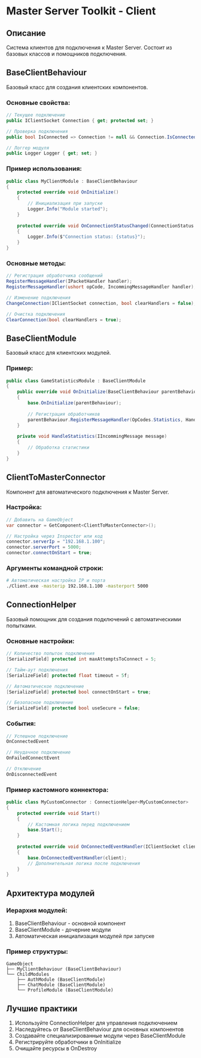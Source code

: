 # Master Server Toolkit - Client

## Описание
Система клиентов для подключения к Master Server. Состоит из базовых классов и помощников подключения.

## BaseClientBehaviour

Базовый класс для создания клиентских компонентов.

### Основные свойства:
```csharp
// Текущее подключение
public IClientSocket Connection { get; protected set; }

// Проверка подключения
public bool IsConnected => Connection != null && Connection.IsConnected;

// Логгер модуля
public Logger Logger { get; set; }
```

### Пример использования:
```csharp
public class MyClientModule : BaseClientBehaviour
{
    protected override void OnInitialize()
    {
        // Инициализация при запуске
        Logger.Info("Module started");
    }
    
    protected override void OnConnectionStatusChanged(ConnectionStatus status)
    {
        Logger.Info($"Connection status: {status}");
    }
}
```

### Основные методы:
```csharp
// Регистрация обработчика сообщений
RegisterMessageHandler(IPacketHandler handler);
RegisterMessageHandler(ushort opCode, IncommingMessageHandler handler);

// Изменение подключения
ChangeConnection(IClientSocket connection, bool clearHandlers = false);

// Очистка подключения
ClearConnection(bool clearHandlers = true);
```

## BaseClientModule

Базовый класс для клиентских модулей.

### Пример:
```csharp
public class GameStatisticsModule : BaseClientModule
{
    public override void OnInitialize(BaseClientBehaviour parentBehaviour)
    {
        base.OnInitialize(parentBehaviour);
        
        // Регистрация обработчиков
        parentBehaviour.RegisterMessageHandler(OpCodes.Statistics, HandleStatistics);
    }
    
    private void HandleStatistics(IIncommingMessage message)
    {
        // Обработка статистики
    }
}
```

## ClientToMasterConnector

Компонент для автоматического подключения к Master Server.

### Настройка:
```csharp
// Добавить на GameObject
var connector = GetComponent<ClientToMasterConnector>();

// Настройка через Inspector или код
connector.serverIp = "192.168.1.100";
connector.serverPort = 5000;
connector.connectOnStart = true;
```

### Аргументы командной строки:
```bash
# Автоматическая настройка IP и порта
./Client.exe -masterip 192.168.1.100 -masterport 5000
```

## ConnectionHelper

Базовый помощник для создания подключений с автоматическими попытками.

### Основные настройки:
```csharp
// Количество попыток подключения
[SerializeField] protected int maxAttemptsToConnect = 5;

// Тайм-аут подключения
[SerializeField] protected float timeout = 5f;

// Автоматическое подключение
[SerializeField] protected bool connectOnStart = true;

// Безопасное подключение
[SerializeField] protected bool useSecure = false;
```

### События:
```csharp
// Успешное подключение
OnConnectedEvent

// Неудачное подключение
OnFailedConnectEvent

// Отключение
OnDisconnectedEvent
```

### Пример кастомного коннектора:
```csharp
public class MyCustomConnector : ConnectionHelper<MyCustomConnector>
{
    protected override void Start()
    {
        // Кастомная логика перед подключением
        base.Start();
    }
    
    protected override void OnConnectedEventHandler(IClientSocket client)
    {
        base.OnConnectedEventHandler(client);
        // Дополнительная логика после подключения
    }
}
```

## Архитектура модулей

### Иерархия модулей:
1. BaseClientBehaviour - основной компонент
2. BaseClientModule - дочерние модули
3. Автоматическая инициализация модулей при запуске

### Пример структуры:
```
GameObject
├── MyClientBehaviour (BaseClientBehaviour)
└── ChildModules
    ├── AuthModule (BaseClientModule)
    ├── ChatModule (BaseClientModule)
    └── ProfileModule (BaseClientModule)
```

## Лучшие практики
1. Используйте ConnectionHelper для управления подключением
2. Наследуйтесь от BaseClientBehaviour для основных компонентов
3. Создавайте специализированные модули через BaseClientModule
4. Регистрируйте обработчики в OnInitialize
5. Очищайте ресурсы в OnDestroy

